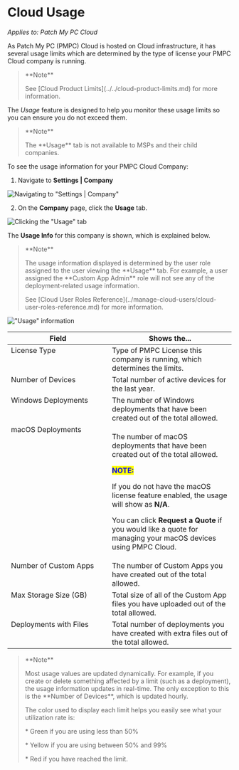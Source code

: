 # Cloud Usage

_Applies to: Patch My PC Cloud_

As Patch My PC (PMPC) Cloud is hosted on Cloud infrastructure, it has several usage limits which are determined by the type of license your PMPC Cloud company is running.

> \*\*Note\*\*
>
> See \[Cloud Product Limits]\(../../cloud-product-limits.md) for more information.

The _Usage_ feature is designed to help you monitor these usage limits so you can ensure you do not exceed them.

> \*\*Note\*\*
>
> The \*\*Usage\*\* tab is not available to MSPs and their child companies.

To see the usage information for your PMPC Cloud Company:

1. Navigate to **Settings | Company**

![Navigating to "Settings | Company"](../../../_images/image-\(2697\).png)

2. On the **Company** page, click the **Usage** tab.

![Clicking the "Usage" tab](../../../_images/image-\(2698\).png)

The **Usage Info** for this company is shown, which is explained below.

> \*\*Note\*\*
>
> The usage information displayed is determined by the user role assigned to the user viewing the \*\*Usage\*\* tab. For example, a user assigned the \*\*Custom App Admin\*\* role will not see any of the deployment-related usage information.
>
> See \[Cloud User Roles Reference]\(../manage-cloud-users/cloud-user-roles-reference.md) for more information.

!["Usage" information](../../../_images/image-\(2712\).png)

<table><thead><tr><th width="211" valign="top">Field</th><th valign="top">Shows the...</th></tr></thead><tbody><tr><td valign="top">License Type</td><td valign="top">Type of PMPC License this company is running, which determines the limits.</td></tr><tr><td valign="top">Number of Devices</td><td valign="top">Total number of active devices for the last year.</td></tr><tr><td valign="top">Windows Deployments</td><td valign="top">The number of Windows deployments that have been created out of the total allowed.</td></tr><tr><td valign="top">macOS Deployments</td><td valign="top"><p>The number of macOS deployments that have been created out of the total allowed.</p><p><mark style="color:blue;"><strong>NOTE:</strong></mark></p><p>If you do not have the macOS license feature enabled, the usage will show as <strong>N/A</strong>.</p><p>You can click <strong>Request a Quote</strong> if you would like a quote for managing your macOS devices using PMPC Cloud.</p></td></tr><tr><td valign="top">Number of Custom Apps</td><td valign="top">The number of Custom Apps you have created out of the total allowed.</td></tr><tr><td valign="top">Max Storage Size (GB)</td><td valign="top">Total size of all of the Custom App files you have uploaded out of the total allowed.</td></tr><tr><td valign="top">Deployments with Files</td><td valign="top">Total number of deployments you have created with extra files out of the total allowed.</td></tr></tbody></table>

> \*\*Note\*\*
>
> Most usage values are updated dynamically. For example, if you create or delete something affected by a limit (such as a deployment), the usage information updates in real-time. The only exception to this is the \*\*Number of Devices\*\*, which is updated hourly.
>
> The color used to display each limit helps you easily see what your utilization rate is:
>
> \* Green if you are using less than 50%
>
> \* Yellow if you are using between 50% and 99%
>
> \* Red if you have reached the limit.
